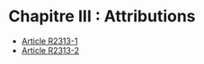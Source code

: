 # Chapitre III : Attributions

* [Article R2313-1](./LEGIARTI000018535501.md)
* [Article R2313-2](./LEGIARTI000018535499.md)
